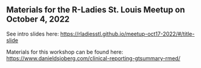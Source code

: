 ## Materials for the R-Ladies St. Louis Meetup on October 4, 2022

See intro slides here: https://rladiesstl.github.io/meetup-oct17-2022/#/title-slide

Materials for this workshop can be found here: https://www.danieldsjoberg.com/clinical-reporting-gtsummary-rmed/

